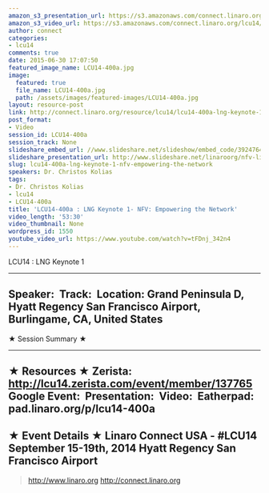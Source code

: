 ```yaml
---
amazon_s3_presentation_url: https://s3.amazonaws.com/connect.linaro.org/hkg15/Videos/09-18-Thursday/LCU14-400a.pdf
amazon_s3_video_url: https://s3.amazonaws.com/connect.linaro.org/lcu14/videos/09-18-Thursday/LCU14+-+LNG+Keynote+1.mp4
author: connect
categories:
- lcu14
comments: true
date: 2015-06-30 17:07:50
featured_image_name: LCU14-400a.jpg
image:
  featured: true
  file_name: LCU14-400a.jpg
  path: /assets/images/featured-images/LCU14-400a.jpg
layout: resource-post
link: http://connect.linaro.org/resource/lcu14/lcu14-400a-lng-keynote-1-nfv-empowering-the-network/
post_format:
- Video
session_id: LCU14-400a
session_track: None
slideshare_embed_url: //www.slideshare.net/slideshow/embed_code/39247643
slideshare_presentation_url: http://www.slideshare.net/linaroorg/nfv-linaro-conference-sep2014kolias
slug: lcu14-400a-lng-keynote-1-nfv-empowering-the-network
speakers: Dr. Christos Kolias
tags:
- Dr. Christos Kolias
- lcu14
- LCU14-400a
title: 'LCU14-400a : LNG Keynote 1- NFV: Empowering the Network'
video_length: '53:30'
video_thumbnail: None
wordpress_id: 1550
youtube_video_url: https://www.youtube.com/watch?v=tFDnj_342n4
---
```


LCU14 : LNG Keynote 1

---------------------------------------------------

Speaker: 
Track: 
Location: Grand Peninsula D, Hyatt Regency San Francisco Airport, Burlingame, CA, United States
---------------------------------------------------

★ Session Summary ★

---------------------------------------------------

★ Resources ★
Zerista: http://lcu14.zerista.com/event/member/137765
Google Event: 
Presentation: 
Video: 
Eatherpad: pad.linaro.org/p/lcu14-400a
---------------------------------------------------

★ Event Details ★
Linaro Connect USA - #LCU14
September 15-19th, 2014
Hyatt Regency San Francisco Airport
---------------------------------------------------

> http://www.linaro.org
> http://connect.linaro.org
